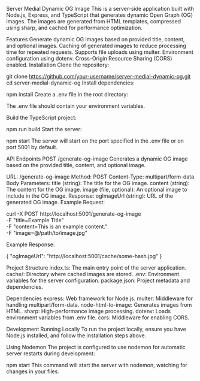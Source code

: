 Server Medial Dynamic OG Image
This is a server-side application built with Node.js, Express, and TypeScript that generates dynamic Open Graph (OG) images. The images are generated from HTML templates, compressed using sharp, and cached for performance optimization.

Features
Generate dynamic OG images based on provided title, content, and optional images.
Caching of generated images to reduce processing time for repeated requests.
Supports file uploads using multer.
Environment configuration using dotenv.
Cross-Origin Resource Sharing (CORS) enabled.
Installation
Clone the repository:


git clone https://github.com/your-username/server-medial-dynamic-og.git
cd server-medial-dynamic-og
Install dependencies:


npm install
Create a .env file in the root directory:

The .env file should contain your environment variables.

Build the TypeScript project:


npm run build
Start the server:

npm start
The server will start on the port specified in the .env file or on port 5001 by default.

API Endpoints
POST /generate-og-image
Generates a dynamic OG image based on the provided title, content, and optional image.

URL: /generate-og-image
Method: POST
Content-Type: multipart/form-data
Body Parameters:
title (string): The title for the OG image.
content (string): The content for the OG image.
image (file, optional): An optional image to include in the OG image.
Response:
ogImageUrl (string): URL of the generated OG image.
Example Request:

curl -X POST http://localhost:5001/generate-og-image \
  -F "title=Example Title" \
  -F "content=This is an example content." \
  -F "image=@/path/to/image.jpg"
  
Example Response:

{
  "ogImageUrl": "http://localhost:5001/cache/some-hash.jpg"
}

Project Structure
index.ts: The main entry point of the server application.
cache/: Directory where cached images are stored.
.env: Environment variables for the server configuration.
package.json: Project metadata and dependencies.

Dependencies
express: Web framework for Node.js.
multer: Middleware for handling multipart/form-data.
node-html-to-image: Generates images from HTML.
sharp: High-performance image processing.
dotenv: Loads environment variables from .env file.
cors: Middleware for enabling CORS.

Development
Running Locally
To run the project locally, ensure you have Node.js installed, and follow the installation steps above.

Using Nodemon
The project is configured to use nodemon for automatic server restarts during development:

npm start
This command will start the server with nodemon, watching for changes in your files.


